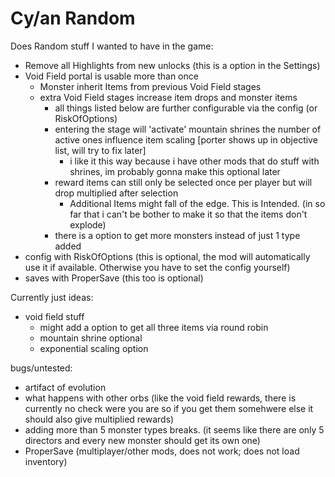 # Cy/an Random

Does Random stuff I wanted to have in the game:
 - Remove all Highlights from new unlocks (this is a option in the Settings)
 - Void Field portal is usable more than once
    - Monster inherit Items from previous Void Field stages
    - extra Void Field stages increase item drops and monster items
        - all things listed below are further configurable via the config (or RiskOfOptions)
        - entering the stage will 'activate' mountain shrines the number of active ones influence item scaling [porter shows up in objective list, will try to fix later]
            - i like it this way because i have other mods that do stuff with shrines, im probably gonna make this optional later
        - reward items can still only be selected once per player but will drop multiplied after selection
            - Additional Items might fall of the edge. This is Intended. (in so far that i can't be bother to make it so that the items don't explode)
        - there is a option to get more monsters instead of just 1 type added
 - config with RiskOfOptions (this is optional, the mod will automatically use it if available. Otherwise you have to set the config yourself)
 - saves with ProperSave (this too is optional)

 Currently just ideas:
 
 - void field stuff
    - might add a option to get all three items via round robin
    - mountain shrine optional
    - exponential scaling option

bugs/untested:
- artifact of evolution
- what happens with other orbs (like the void field rewards, there is currently no check were you are so if you get them somehwere else it should also give multiplied rewards)
- adding more than 5 monster types breaks. (it seems like there are only 5 directors and every new monster should get its own one)
- ProperSave (multiplayer/other mods, does not work; does not load inventory)